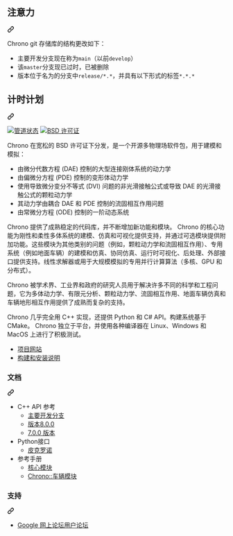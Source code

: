 <div class="Box-sc-g0xbh4-0 bJMeLZ js-snippet-clipboard-copy-unpositioned" data-hpc="true"><article class="markdown-body entry-content container-lg" itemprop="text"><div class="markdown-heading" dir="auto"><h1 tabindex="-1" class="heading-element" dir="auto"><font style="vertical-align: inherit;"><font style="vertical-align: inherit;">注意力</font></font></h1><a id="user-content-attention" class="anchor" aria-label="永久链接：注意" href="#attention"><svg class="octicon octicon-link" viewBox="0 0 16 16" version="1.1" width="16" height="16" aria-hidden="true"><path d="m7.775 3.275 1.25-1.25a3.5 3.5 0 1 1 4.95 4.95l-2.5 2.5a3.5 3.5 0 0 1-4.95 0 .751.751 0 0 1 .018-1.042.751.751 0 0 1 1.042-.018 1.998 1.998 0 0 0 2.83 0l2.5-2.5a2.002 2.002 0 0 0-2.83-2.83l-1.25 1.25a.751.751 0 0 1-1.042-.018.751.751 0 0 1-.018-1.042Zm-4.69 9.64a1.998 1.998 0 0 0 2.83 0l1.25-1.25a.751.751 0 0 1 1.042.018.751.751 0 0 1 .018 1.042l-1.25 1.25a3.5 3.5 0 1 1-4.95-4.95l2.5-2.5a3.5 3.5 0 0 1 4.95 0 .751.751 0 0 1-.018 1.042.751.751 0 0 1-1.042.018 1.998 1.998 0 0 0-2.83 0l-2.5 2.5a1.998 1.998 0 0 0 0 2.83Z"></path></svg></a></div>
<p dir="auto"><font style="vertical-align: inherit;"><font style="vertical-align: inherit;">Chrono git 存储库的结构更改如下：</font></font></p>
<ul dir="auto">
<li><font style="vertical-align: inherit;"><font style="vertical-align: inherit;">主要开发分支现在称为</font></font><code>main</code><font style="vertical-align: inherit;"><font style="vertical-align: inherit;">（以前</font></font><code>develop</code><font style="vertical-align: inherit;"><font style="vertical-align: inherit;">）</font></font></li>
<li><font style="vertical-align: inherit;"><font style="vertical-align: inherit;">该</font></font><code>master</code><font style="vertical-align: inherit;"><font style="vertical-align: inherit;">分支现已过时，已被删除</font></font></li>
<li><font style="vertical-align: inherit;"><font style="vertical-align: inherit;">版本位于名为的分支中</font></font><code>release/*.*</code><font style="vertical-align: inherit;"><font style="vertical-align: inherit;">，并具有以下形式的标签</font></font><code>*.*.*</code></li>
</ul>
<div class="markdown-heading" dir="auto"><h1 tabindex="-1" class="heading-element" dir="auto"><font style="vertical-align: inherit;"><font style="vertical-align: inherit;">计时计划</font></font></h1><a id="user-content-project-chrono" class="anchor" aria-label="永久链接：CHRONO 项目" href="#project-chrono"><svg class="octicon octicon-link" viewBox="0 0 16 16" version="1.1" width="16" height="16" aria-hidden="true"><path d="m7.775 3.275 1.25-1.25a3.5 3.5 0 1 1 4.95 4.95l-2.5 2.5a3.5 3.5 0 0 1-4.95 0 .751.751 0 0 1 .018-1.042.751.751 0 0 1 1.042-.018 1.998 1.998 0 0 0 2.83 0l2.5-2.5a2.002 2.002 0 0 0-2.83-2.83l-1.25 1.25a.751.751 0 0 1-1.042-.018.751.751 0 0 1-.018-1.042Zm-4.69 9.64a1.998 1.998 0 0 0 2.83 0l1.25-1.25a.751.751 0 0 1 1.042.018.751.751 0 0 1 .018 1.042l-1.25 1.25a3.5 3.5 0 1 1-4.95-4.95l2.5-2.5a3.5 3.5 0 0 1 4.95 0 .751.751 0 0 1-.018 1.042.751.751 0 0 1-1.042.018 1.998 1.998 0 0 0-2.83 0l-2.5 2.5a1.998 1.998 0 0 0 0 2.83Z"></path></svg></a></div>
<p dir="auto"><a href="https://gitlab.com/uwsbel/chrono/commits/main" rel="nofollow"><img src="https://camo.githubusercontent.com/df01d9cd5a177ba2c927122feb158ed5b41b52af9bf8b8b006ef641f82454327/68747470733a2f2f6769746c61622e636f6d2f75777362656c2f6368726f6e6f2f6261646765732f6d61696e2f706970656c696e652e737667" alt="管道状态" data-canonical-src="https://gitlab.com/uwsbel/chrono/badges/main/pipeline.svg" style="max-width: 100%;"></a>
<a href="https://projectchrono.org/license-chrono.txt" rel="nofollow"><img src="https://camo.githubusercontent.com/54bf4f0b0a30d2669c1336bf66fb5112595483bfd54d8ccb420870b703c45e3e/687474703a2f2f7777772e70726f6a6563746368726f6e6f2e6f72672f6173736574732f6c6f676f732f6368726f6e6f2d6273642e737667" alt="BSD 许可证" data-canonical-src="http://www.projectchrono.org/assets/logos/chrono-bsd.svg" style="max-width: 100%;"></a></p>
<p dir="auto"><font style="vertical-align: inherit;"><font style="vertical-align: inherit;">Chrono 在宽松的 BSD 许可证下分发，是一个开源多物理场软件包，用于建模和模拟：</font></font></p>
<ul dir="auto">
<li><font style="vertical-align: inherit;"><font style="vertical-align: inherit;">由微分代数方程 (DAE) 控制的大型连接刚体系统的动力学</font></font></li>
<li><font style="vertical-align: inherit;"><font style="vertical-align: inherit;">由偏微分方程 (PDE) 控制的变形体动力学</font></font></li>
<li><font style="vertical-align: inherit;"><font style="vertical-align: inherit;">使用导致微分变分不等式 (DVI) 问题的非光滑接触公式或导致 DAE 的光滑接触公式的颗粒动力学</font></font></li>
<li><font style="vertical-align: inherit;"><font style="vertical-align: inherit;">其动力学由耦合 DAE 和 PDE 控制的流固相互作用问题</font></font></li>
<li><font style="vertical-align: inherit;"><font style="vertical-align: inherit;">由常微分方程 (ODE) 控制的一阶动态系统</font></font></li>
</ul>
<p dir="auto"><font style="vertical-align: inherit;"><font style="vertical-align: inherit;">Chrono 提供了成熟稳定的代码库，并不断增加新功能和模块。 Chrono 的核心功能为刚性和柔性多体系统的建模、仿真和可视化提供支持，并通过可选模块提供附加功能。这些模块为其他类别的问题（例如，颗粒动力学和流固相互作用）、专用系统（例如地面车辆）的建模和仿真、协同仿真、运行时可视化、后处理、外部接口提供支持。线性求解器或用于大规模模拟的专用并行计算算法（多核、GPU 和分布式）。</font></font></p>
<p dir="auto"><font style="vertical-align: inherit;"><font style="vertical-align: inherit;">Chrono 被学术界、工业界和政府的研究人员用于解决许多不同的科学和工程问题，它为多体动力学、有限元分析、颗粒动力学、流固相互作用、地面车辆仿真和车辆地形相互作用提供了成熟而复杂的支持。</font></font></p>
<p dir="auto"><font style="vertical-align: inherit;"><font style="vertical-align: inherit;">Chrono 几乎完全用 C++ 实现，还提供 Python 和 C# API。构建系统基于 CMake。 Chrono 独立于平台，并使用各种编译器在 Linux、Windows 和 MacOS 上进行了积极测试。</font></font></p>
<ul dir="auto">
<li><a href="http://projectchrono.org/" rel="nofollow"><font style="vertical-align: inherit;"><font style="vertical-align: inherit;">项目网站</font></font></a></li>
<li><a href="https://api.projectchrono.org/development/tutorial_table_of_content_install.html" rel="nofollow"><font style="vertical-align: inherit;"><font style="vertical-align: inherit;">构建和安装说明</font></font></a></li>
</ul>
<div class="markdown-heading" dir="auto"><h3 tabindex="-1" class="heading-element" dir="auto"><font style="vertical-align: inherit;"><font style="vertical-align: inherit;">文档</font></font></h3><a id="user-content-documentation" class="anchor" aria-label="永久链接：文档" href="#documentation"><svg class="octicon octicon-link" viewBox="0 0 16 16" version="1.1" width="16" height="16" aria-hidden="true"><path d="m7.775 3.275 1.25-1.25a3.5 3.5 0 1 1 4.95 4.95l-2.5 2.5a3.5 3.5 0 0 1-4.95 0 .751.751 0 0 1 .018-1.042.751.751 0 0 1 1.042-.018 1.998 1.998 0 0 0 2.83 0l2.5-2.5a2.002 2.002 0 0 0-2.83-2.83l-1.25 1.25a.751.751 0 0 1-1.042-.018.751.751 0 0 1-.018-1.042Zm-4.69 9.64a1.998 1.998 0 0 0 2.83 0l1.25-1.25a.751.751 0 0 1 1.042.018.751.751 0 0 1 .018 1.042l-1.25 1.25a3.5 3.5 0 1 1-4.95-4.95l2.5-2.5a3.5 3.5 0 0 1 4.95 0 .751.751 0 0 1-.018 1.042.751.751 0 0 1-1.042.018 1.998 1.998 0 0 0-2.83 0l-2.5 2.5a1.998 1.998 0 0 0 0 2.83Z"></path></svg></a></div>
<ul dir="auto">
<li><font style="vertical-align: inherit;"><font style="vertical-align: inherit;">C++ API 参考
</font></font><ul dir="auto">
<li><a href="http://api.projectchrono.org/" rel="nofollow"><font style="vertical-align: inherit;"><font style="vertical-align: inherit;">主要开发分支</font></font></a></li>
<li><a href="http://api.projectchrono.org/8.0.0/" rel="nofollow"><font style="vertical-align: inherit;"><font style="vertical-align: inherit;">版本8.0.0</font></font></a></li>
<li><a href="http://api.projectchrono.org/7.0.0/" rel="nofollow"><font style="vertical-align: inherit;"><font style="vertical-align: inherit;">7.0.0 版本</font></font></a></li>
</ul>
</li>
<li><font style="vertical-align: inherit;"><font style="vertical-align: inherit;">Python接口
</font></font><ul dir="auto">
<li><a href="https://api.projectchrono.org/pychrono_introduction.html" rel="nofollow"><font style="vertical-align: inherit;"><font style="vertical-align: inherit;">皮克罗诺</font></font></a></li>
</ul>
</li>
<li><font style="vertical-align: inherit;"><font style="vertical-align: inherit;">参考手册
</font></font><ul dir="auto">
<li><a href="https://api.projectchrono.org/manual_root.html" rel="nofollow"><font style="vertical-align: inherit;"><font style="vertical-align: inherit;">核心模块</font></font></a></li>
<li><a href="https://api.projectchrono.org/manual_vehicle.html" rel="nofollow"><font style="vertical-align: inherit;"><font style="vertical-align: inherit;">Chrono::车辆模块</font></font></a></li>
</ul>
</li>
</ul>
<div class="markdown-heading" dir="auto"><h3 tabindex="-1" class="heading-element" dir="auto"><font style="vertical-align: inherit;"><font style="vertical-align: inherit;">支持</font></font></h3><a id="user-content-support" class="anchor" aria-label="永久链接： 支持" href="#support"><svg class="octicon octicon-link" viewBox="0 0 16 16" version="1.1" width="16" height="16" aria-hidden="true"><path d="m7.775 3.275 1.25-1.25a3.5 3.5 0 1 1 4.95 4.95l-2.5 2.5a3.5 3.5 0 0 1-4.95 0 .751.751 0 0 1 .018-1.042.751.751 0 0 1 1.042-.018 1.998 1.998 0 0 0 2.83 0l2.5-2.5a2.002 2.002 0 0 0-2.83-2.83l-1.25 1.25a.751.751 0 0 1-1.042-.018.751.751 0 0 1-.018-1.042Zm-4.69 9.64a1.998 1.998 0 0 0 2.83 0l1.25-1.25a.751.751 0 0 1 1.042.018.751.751 0 0 1 .018 1.042l-1.25 1.25a3.5 3.5 0 1 1-4.95-4.95l2.5-2.5a3.5 3.5 0 0 1 4.95 0 .751.751 0 0 1-.018 1.042.751.751 0 0 1-1.042.018 1.998 1.998 0 0 0-2.83 0l-2.5 2.5a1.998 1.998 0 0 0 0 2.83Z"></path></svg></a></div>
<ul dir="auto">
<li><a href="https://groups.google.com/g/projectchrono" rel="nofollow"><font style="vertical-align: inherit;"><font style="vertical-align: inherit;">Google 网上论坛用户论坛</font></font></a></li>
</ul>
</article></div>
